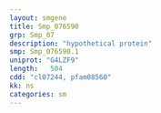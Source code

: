 ```yaml
---
layout: smgene
title: Smp_076590
grp: Smp_07
description: "hypothetical protein"
smp: Smp_076590.1
uniprot: "G4LZF9"
length:   504
cdd: "cl07244, pfam08560"
kk: ns
categories: sm
---
```

